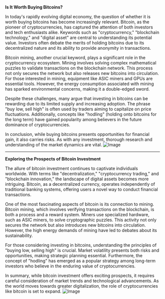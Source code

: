 **Is It Worth Buying Bitcoins?**

In today's rapidly evolving digital economy, the question of whether it is worth buying bitcoins has become increasingly relevant. Bitcoin, as the pioneer of cryptocurrencies, has captured the attention of both investors and tech enthusiasts alike. Keywords such as "cryptocurrency," "blockchain technology," and "digital asset" are central to understanding its potential value. Investors often debate the merits of holding bitcoins due to its decentralized nature and its ability to provide anonymity in transactions.

Bitcoin mining, another crucial keyword, plays a significant role in the cryptocurrency ecosystem. Mining involves solving complex mathematical puzzles to validate transactions on the blockchain network. This process not only secures the network but also releases new bitcoins into circulation. For those interested in mining, equipment like ASIC miners and GPUs are essential tools. However, the energy consumption associated with mining has sparked environmental concerns, making it a double-edged sword.

Despite these challenges, many argue that investing in bitcoins can be rewarding due to its limited supply and increasing adoption. The phrase "buy low, sell high" is often used by traders aiming to capitalize on price fluctuations. Additionally, concepts like "hodling" (holding onto bitcoins for the long term) have gained popularity among believers in the future dominance of cryptocurrencies.

In conclusion, while buying bitcoins presents opportunities for financial gain, it also carries risks. As with any investment, thorough research and understanding of the market dynamics are vital. ![Image](https://github.com/user-attachments/assets/590b50a7-4459-4e76-8a31-559aed223621)

---

**Exploring the Prospects of Bitcoin Investment**

The allure of bitcoin investment continues to captivate individuals worldwide. With terms like "decentralization," "cryptocurrency trading," and "blockchain innovation," the landscape of digital assets becomes more intriguing. Bitcoin, as a decentralized currency, operates independently of traditional banking systems, offering users a novel way to conduct financial transactions.

One of the most fascinating aspects of bitcoin is its connection to mining. Bitcoin mining, which involves verifying transactions on the blockchain, is both a process and a reward system. Miners use specialized hardware, such as ASIC miners, to solve cryptographic puzzles. This activity not only secures the network but also introduces new bitcoins into circulation. However, the high energy demands of mining have led to debates about its sustainability.

For those considering investing in bitcoins, understanding the principles of "buying low, selling high" is crucial. Market volatility presents both risks and opportunities, making strategic planning essential. Furthermore, the concept of "hodling" has emerged as a popular strategy among long-term investors who believe in the enduring value of cryptocurrencies.

In summary, while bitcoin investment offers exciting prospects, it requires careful consideration of market trends and technological advancements. As the world moves towards greater digitalization, the role of cryptocurrencies like bitcoin is set to expand. ![Image](https://github.com/user-attachments/assets/590b50a7-4459-4e76-8a31-559aed223621)